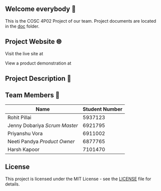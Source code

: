 ## Welcome everybody 👋
This is the COSC 4P02 Project of our team.
Project documents are located in the [doc](doc) folder.


## Project Website 🌐
Visit the live site at 

View a product demonstration at 


## Project Description 📝


## Team Members 👥
| Name | Student Number|
|------|---------------|
| Rohit Pillai| 5937123 |
| Jenny Dobariya *Scrum Master*| 6921795 |
| Priyanshu Vora| 6911002 |
| Neeti Pandya *Product Owner* | 6877765 |
| Harsh Kapoor| 7101470 |


## License
This project is licensed under the MIT License - see the [LICENSE](LICENSE.md) file for details.
